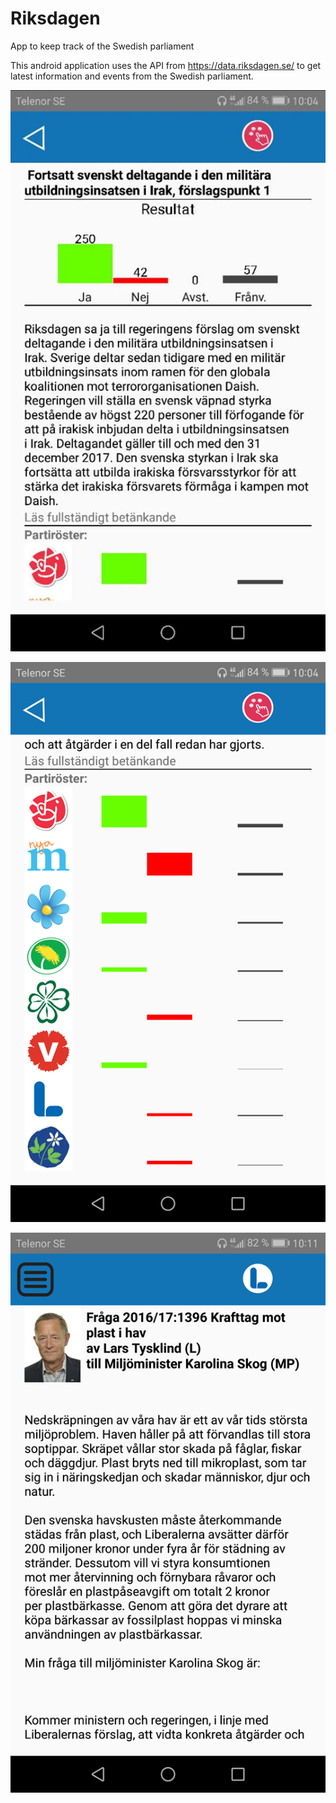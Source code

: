 # Riksdagen
App to keep track of the Swedish parliament

This android application uses the API from https://data.riksdagen.se/ to get latest information and events from the Swedish parliament. 

![alt tag](https://raw.githubusercontent.com/OAndell/Riksdagen/master/screenshots/voteExample1.jpg)


![alt tag](https://raw.githubusercontent.com/OAndell/Riksdagen/master/screenshots/voteExample2.png)

![alt tag](https://raw.githubusercontent.com/OAndell/Riksdagen/master/screenshots/questionExample1.png)
